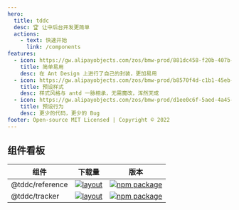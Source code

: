 ```yaml
---
hero:
  title: tddc
  desc: 🏆 让中后台开发更简单
  actions:
    - text: 快速开始
      link: /components
features:
  - icon: https://gw.alipayobjects.com/zos/bmw-prod/881dc458-f20b-407b-947a-95104b5ec82b/k79dm8ih_w144_h144.png
    title: 简单易用
    desc: 在 Ant Design 上进行了自己的封装，更加易用
  - icon: https://gw.alipayobjects.com/zos/bmw-prod/b8570f4d-c1b1-45eb-a1da-abff53159967/kj9t990h_w144_h144.png
    title: 预设样式
    desc: 样式风格与 antd 一脉相承，无需魔改，浑然天成
  - icon: https://gw.alipayobjects.com/zos/bmw-prod/d1ee0c6f-5aed-4a45-a507-339a4bfe076c/k7bjsocq_w144_h144.png
    title: 预设行为
    desc: 更少的代码，更少的 Bug
footer: Open-source MIT Licensed | Copyright © 2022
---
```



## 组件看板

| 组件 | 下载量 | 版本 |
| --- | --- | --- |
| @tddc/reference | [![layout](https://img.shields.io/npm/dw/@tddc/reference.svg)](https://www.npmjs.com/package/@tddc/reference) | [![npm package](https://img.shields.io/npm/v/@tddc/reference.svg?style=flat-square?style=flat-square)](https://www.npmjs.com/package/@tddc/reference) |
| @tddc/tracker | [![layout](https://img.shields.io/npm/dw/@tddc/tracker.svg)](https://www.npmjs.com/package/@tddc/tracker) | [![npm package](https://img.shields.io/npm/v/@tddc/tracker.svg?style=flat-square?style=flat-square)](https://www.npmjs.com/package/@tddc/tracker) |
